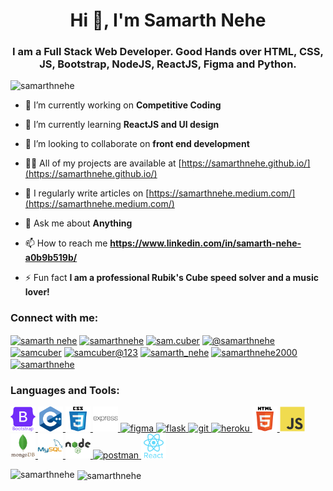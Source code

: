<h1 align="center">Hi 👋, I'm Samarth Nehe</h1>
<h3 align="center">I am a Full Stack Web Developer. Good Hands over HTML, CSS, JS, Bootstrap, NodeJS, ReactJS, Figma and Python.</h3>

<p align="left"> <img src="https://komarev.com/ghpvc/?username=samarthnehe&label=Profile%20views&color=0e75b6&style=flat" alt="samarthnehe" /> </p>

- 🔭 I’m currently working on **Competitive Coding**

- 🌱 I’m currently learning **ReactJS and UI design**

- 👯 I’m looking to collaborate on **front end development**

- 👨‍💻 All of my projects are available at [https://samarthnehe.github.io/](https://samarthnehe.github.io/)

- 📝 I regularly write articles on [https://samarthnehe.medium.com/](https://samarthnehe.medium.com/)

- 💬 Ask me about **Anything**

- 📫 How to reach me **https://www.linkedin.com/in/samarth-nehe-a0b9b519b/**

- ⚡ Fun fact **I am a professional Rubik's Cube speed solver and a music lover!**

<h3 align="left">Connect with me:</h3>
<p align="left">
<a href="https://linkedin.com/in/samarth nehe" target="blank"><img align="center" src="https://cdn.jsdelivr.net/npm/simple-icons@3.0.1/icons/linkedin.svg" alt="samarth nehe" height="30" width="40" /></a>
<a href="https://fb.com/samarthnehe" target="blank"><img align="center" src="https://cdn.jsdelivr.net/npm/simple-icons@3.0.1/icons/facebook.svg" alt="samarthnehe" height="30" width="40" /></a>
<a href="https://instagram.com/sam.cuber" target="blank"><img align="center" src="https://cdn.jsdelivr.net/npm/simple-icons@3.0.1/icons/instagram.svg" alt="sam.cuber" height="30" width="40" /></a>
<a href="https://medium.com/@samarthnehe" target="blank"><img align="center" src="https://cdn.jsdelivr.net/npm/simple-icons@3.0.1/icons/medium.svg" alt="@samarthnehe" height="30" width="40" /></a>
<a href="https://www.youtube.com/c/samcuber" target="blank"><img align="center" src="https://cdn.jsdelivr.net/npm/simple-icons@3.0.1/icons/youtube.svg" alt="samcuber" height="30" width="40" /></a>
<a href="https://www.codechef.com/users/samcuber@123" target="blank"><img align="center" src="https://cdn.jsdelivr.net/npm/simple-icons@3.1.0/icons/codechef.svg" alt="samcuber@123" height="30" width="40" /></a>
<a href="https://www.hackerrank.com/samarth_nehe" target="blank"><img align="center" src="https://cdn.jsdelivr.net/npm/simple-icons@3.0.1/icons/hackerrank.svg" alt="samarth_nehe" height="30" width="40" /></a>
<a href="https://codeforces.com/profile/samarthnehe2000" target="blank"><img align="center" src="https://cdn.jsdelivr.net/npm/simple-icons@3.0.1/icons/codeforces.svg" alt="samarthnehe2000" height="30" width="40" /></a>
<a href="https://www.leetcode.com/samarthnehe" target="blank"><img align="center" src="https://cdn.jsdelivr.net/npm/simple-icons@3.0.1/icons/leetcode.svg" alt="samarthnehe" height="30" width="40" /></a>
</p>

<h3 align="left">Languages and Tools:</h3>
<p align="left"> <a href="https://getbootstrap.com" target="_blank"> <img src="https://raw.githubusercontent.com/devicons/devicon/master/icons/bootstrap/bootstrap-plain-wordmark.svg" alt="bootstrap" width="40" height="40"/> </a> <a href="https://www.w3schools.com/cpp/" target="_blank"> <img src="https://raw.githubusercontent.com/devicons/devicon/master/icons/cplusplus/cplusplus-original.svg" alt="cplusplus" width="40" height="40"/> </a> <a href="https://www.w3schools.com/css/" target="_blank"> <img src="https://raw.githubusercontent.com/devicons/devicon/master/icons/css3/css3-original-wordmark.svg" alt="css3" width="40" height="40"/> </a> <a href="https://expressjs.com" target="_blank"> <img src="https://raw.githubusercontent.com/devicons/devicon/master/icons/express/express-original-wordmark.svg" alt="express" width="40" height="40"/> </a> <a href="https://www.figma.com/" target="_blank"> <img src="https://www.vectorlogo.zone/logos/figma/figma-icon.svg" alt="figma" width="40" height="40"/> </a> <a href="https://flask.palletsprojects.com/" target="_blank"> <img src="https://www.vectorlogo.zone/logos/pocoo_flask/pocoo_flask-icon.svg" alt="flask" width="40" height="40"/> </a> <a href="https://git-scm.com/" target="_blank"> <img src="https://www.vectorlogo.zone/logos/git-scm/git-scm-icon.svg" alt="git" width="40" height="40"/> </a> <a href="https://heroku.com" target="_blank"> <img src="https://www.vectorlogo.zone/logos/heroku/heroku-icon.svg" alt="heroku" width="40" height="40"/> </a> <a href="https://www.w3.org/html/" target="_blank"> <img src="https://raw.githubusercontent.com/devicons/devicon/master/icons/html5/html5-original-wordmark.svg" alt="html5" width="40" height="40"/> </a> <a href="https://developer.mozilla.org/en-US/docs/Web/JavaScript" target="_blank"> <img src="https://raw.githubusercontent.com/devicons/devicon/master/icons/javascript/javascript-original.svg" alt="javascript" width="40" height="40"/> </a> <a href="https://www.mongodb.com/" target="_blank"> <img src="https://raw.githubusercontent.com/devicons/devicon/master/icons/mongodb/mongodb-original-wordmark.svg" alt="mongodb" width="40" height="40"/> </a> <a href="https://www.mysql.com/" target="_blank"> <img src="https://raw.githubusercontent.com/devicons/devicon/master/icons/mysql/mysql-original-wordmark.svg" alt="mysql" width="40" height="40"/> </a> <a href="https://nodejs.org" target="_blank"> <img src="https://raw.githubusercontent.com/devicons/devicon/master/icons/nodejs/nodejs-original-wordmark.svg" alt="nodejs" width="40" height="40"/> </a> <a href="https://postman.com" target="_blank"> <img src="https://www.vectorlogo.zone/logos/getpostman/getpostman-icon.svg" alt="postman" width="40" height="40"/> </a> <a href="https://reactjs.org/" target="_blank"> <img src="https://raw.githubusercontent.com/devicons/devicon/master/icons/react/react-original-wordmark.svg" alt="react" width="40" height="40"/> </a> </p>

<p><img align="left" src="https://github-readme-stats.vercel.app/api/top-langs?username=samarthnehe&show_icons=true&locale=en&layout=compact" alt="samarthnehe" /></p>

<p>&nbsp;<img align="center" src="https://github-readme-stats.vercel.app/api?username=samarthnehe&show_icons=true&locale=en" alt="samarthnehe" /></p>
